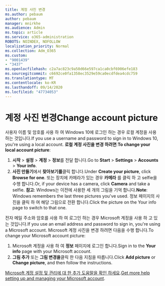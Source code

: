 ```yaml
---
title: 계정 사진 변경
ms.author: pebaum
author: pebaum
manager: mnirkhe
ms.audience: Admin
ms.topic: article
ms.service: o365-administration
ROBOTS: NOINDEX, NOFOLLOW
localization_priority: Normal
ms.collection: Adm_O365
ms.custom:
- "9001439"
- "3437"
ms.openlocfilehash: c2a7ac823c9a50d66e597ca1ca0cbf6906efe183
ms.sourcegitcommit: c6692ce0fa1358ec3529e59ca0ecdfdea4cdc759
ms.translationtype: MT
ms.contentlocale: ko-KR
ms.lasthandoff: 09/14/2020
ms.locfileid: "47734053"
---
```

# <a name="change-account-picture"></a><span data-ttu-id="42b6f-102">계정 사진 변경</span><span class="sxs-lookup"><span data-stu-id="42b6f-102">Change account picture</span></span>

<span data-ttu-id="42b6f-103">사용자 이름 및 암호를 사용 하 여 Windows 10에 로그인 하는 경우 로컬 계정을 사용 하는 것입니다.</span><span class="sxs-lookup"><span data-stu-id="42b6f-103">If you use a username and password to sign in to Windows 10, you're using a local account.</span></span> <span data-ttu-id="42b6f-104">**로컬 계정 사진을 변경 하려면**:</span><span class="sxs-lookup"><span data-stu-id="42b6f-104">**To change your local account picture**:</span></span>

1. <span data-ttu-id="42b6f-105">**시작**  >  **설정**  >  **계정**  >  **정보**를 전달 합니다.</span><span class="sxs-lookup"><span data-stu-id="42b6f-105">Go to **Start** > **Settings** > **Accounts** > **Your info**.</span></span>
2. <span data-ttu-id="42b6f-106">**사진 만들기**에서 **찾아보기를**클릭 합니다.</span><span class="sxs-lookup"><span data-stu-id="42b6f-106">Under **Create your picture**, click **Browse for one**.</span></span> <span data-ttu-id="42b6f-107">또는 장치에 카메라가 있는 경우 **카메라** 를 클릭 하 고 selfie을 수행 합니다.</span><span class="sxs-lookup"><span data-stu-id="42b6f-107">Or, if your device has a camera, click **Camera** and take a selfie.</span></span> 
    <span data-ttu-id="42b6f-108">**참고**: Windows는 이전에 사용한 세 개의 그림을 기억 합니다.</span><span class="sxs-lookup"><span data-stu-id="42b6f-108">**Note**: Windows remembers the last three pictures you've used.</span></span> <span data-ttu-id="42b6f-109">정보 페이지의 사진을 클릭 하 여 해당 그림으로 전환 합니다.</span><span class="sxs-lookup"><span data-stu-id="42b6f-109">Click the picture on the Your info page to switch to that one.</span></span>

<span data-ttu-id="42b6f-110">전자 메일 주소와 암호를 사용 하 여 로그인 하는 경우 Microsoft 계정을 사용 하 고 있는 것입니다.</span><span class="sxs-lookup"><span data-stu-id="42b6f-110">If you use an email address and password to sign in, you're using a Microsoft account.</span></span> <span data-ttu-id="42b6f-111">Microsoft 계정 사진을 변경 하려면 다음을 수행 합니다.</span><span class="sxs-lookup"><span data-stu-id="42b6f-111">To change your Microsoft account picture:</span></span>

1. <span data-ttu-id="42b6f-112">Microsoft 계정을 사용 하 여 **정보** 페이지에 로그인 합니다.</span><span class="sxs-lookup"><span data-stu-id="42b6f-112">Sign in to the **Your info** page with your Microsoft account.</span></span>
2. <span data-ttu-id="42b6f-113">**그림 추가** 또는 **그림 변경을**클릭 한 다음 지침을 따릅니다.</span><span class="sxs-lookup"><span data-stu-id="42b6f-113">Click **Add picture** or **Change picture**, and then follow the instructions.</span></span>

<span data-ttu-id="42b6f-114">[Microsoft 계정 설정 및 관리에 대 한 추가 도움말을 확인 하세요](https://support.microsoft.com/products/microsoft-account?category=manage-account).</span><span class="sxs-lookup"><span data-stu-id="42b6f-114">[Get more help setting up and managing your Microsoft account](https://support.microsoft.com/products/microsoft-account?category=manage-account).</span></span>

